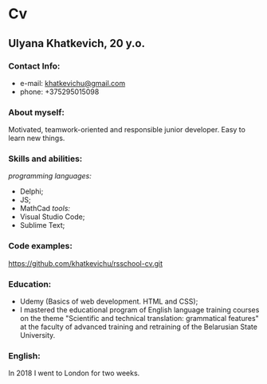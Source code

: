 # Cv
## **Ulyana Khatkevich, 20 y.o.**
### Contact Info:
* e-mail: khatkevichu@gmail.com
* phone: +375295015098
### About myself:
Motivated, teamwork-oriented and responsible junior developer. Easy to learn new things.
### Skills and abilities:
*programming languages:*
* Delphi;
* JS;
* MathCad
*tools:*
* Visual Studio Code;
* Sublime Text;
### Code examples:
https://github.com/khatkevichu/rsschool-cv.git
### Education:
* Udemy (Basics of web development. HTML and CSS);
* I mastered the educational program of English language training courses on the theme "Scientific and technical translation: grammatical features" at the faculty of advanced training and retraining of the Belarusian State University.
### English:
In 2018 I went to London for two weeks.
